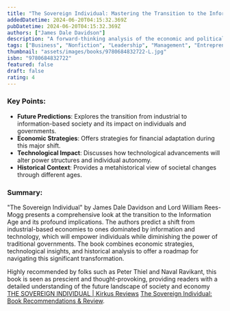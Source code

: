 ```yaml
---
title: "The Sovereign Individual: Mastering the Transition to the Information Age"
addedDatetime: 2024-06-20T04:15:32.369Z
pubDatetime: 2024-06-20T04:15:32.369Z
authors: ["James Dale Davidson"]
description: "A forward-thinking analysis of the economic and political shifts brought about by the transition to the Information Age."
tags: ["Business", "Nonfiction", "Leadership", "Management", "Entrepreneurship", "Self Help"]
thumbnail: "assets/images/books/9780684832722-L.jpg"
isbn: "9780684832722"
featured: false
draft: false 
rating: 4
---
```


### Key Points:

- **Future Predictions**: Explores the transition from industrial to information-based society and its impact on individuals and governments.
- **Economic Strategies**: Offers strategies for financial adaptation during this major shift.
- **Technological Impact**: Discusses how technological advancements will alter power structures and individual autonomy.
- **Historical Context**: Provides a metahistorical view of societal changes through different ages.

### Summary:

"The Sovereign Individual" by James Dale Davidson and Lord William Rees-Mogg presents a comprehensive look at the transition to the Information Age and its profound implications. The authors predict a shift from industrial-based economies to ones dominated by information and technology, which will empower individuals while diminishing the power of traditional governments. The book combines economic strategies, technological insights, and historical analysis to offer a roadmap for navigating this significant transformation.

Highly recommended by folks such as Peter Thiel and Naval Ravikant, this book is seen as prescient and thought-provoking, providing readers with a detailed understanding of the future landscape of society and economy [THE SOVEREIGN INDIVIDUAL | Kirkus Reviews](https://www.kirkusreviews.com/book-reviews/james-dale-davidson/the-sovereign-individual/) [The Sovereign Individual: Book Recommendations & Review](https://www.kevinrooke.com/books/the-sovereign-individual).